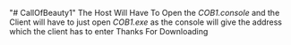 "# CallOfBeauty1"
The Host Will Have To Open the *COB1.console*
and the Client will have to just open *COB1.exe*
as the console will give the address which the client has to enter
Thanks For Downloading
